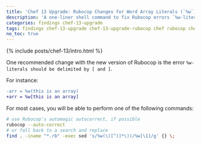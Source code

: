 ```yaml
---
title: 'Chef 13 Upgrade: Rubocop Changes for Word Array Literals (`%w`)'
description: 'A one-liner shell command to fix Rubocop errors `%w-literals should be delimited by [ and ].`'
categories: findings chef-13-upgrade
tags: findings chef-13-upgrade chef-13-upgrade-rubocop chef rubocop chef-13 rubocop-0-49
no_toc: true
---
```

{% include posts/chef-13/intro.html %}

One recommended change with the new version of Rubocop is the error `%w-literals should be delimited by [ and ]`.

For instance:

```diff
-arr = %w(this is an array)
+arr = %w[this is an array]
```

For most cases, you will be able to perform one of the following commands:

```sh
# use Rubocop's automagic autocorrect, if possible
rubocop --auto-correct
# or fall back to a search and replace
find . -iname "*.rb" -exec sed 's/%w(\([^)]*\))/%w[\1]/g' {} \;
```
